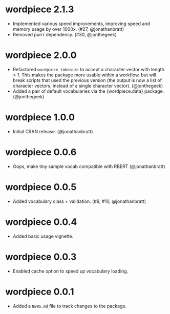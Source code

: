 # wordpiece 2.1.3

* Implemented various speed improvements, improving speed and memory usage by over 1000x. (#27, @jonathanbratt)
* Removed purrr dependency. (#30, @jonthegeek)

# wordpiece 2.0.0

* Refactored `wordpiece_tokenize` to accept a character vector with length > 1. This makes the package more usable within a workflow, but will break scripts that used the previous version (the output is now a list of character vectors, instead of a single character vector). (@jonthegeek)
* Added a pair of default vocabularies via the {wordpiece.data} package. (@jonthegeek)

# wordpiece 1.0.0

* Initial CRAN release. (@jonathanbratt)

# wordpiece 0.0.6

* Oops, make tiny sample vocab compatible with RBERT (@jonathanbratt)

# wordpiece 0.0.5

* Added vocabulary class + validation. (#9, #10, @jonathanbratt)

# wordpiece 0.0.4

* Added basic usage vignette.

# wordpiece 0.0.3

* Enabled cache option to speed up vocabulary loading.

# wordpiece 0.0.1

* Added a `NEWS.md` file to track changes to the package.
